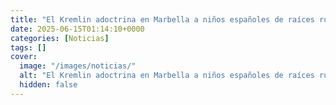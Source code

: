 ```yaml
---
title: "El Kremlin adoctrina en Marbella a niños españoles de raíces rusas en colegios y talleres - 'No hay miedo a morir por la patria'"
date: 2025-06-15T01:14:10+0000
categories: [Noticias]
tags: []
cover:
  image: "/images/noticias/"
  alt: "El Kremlin adoctrina en Marbella a niños españoles de raíces rusas en colegios y talleres - 'No hay miedo a morir por la patria'"
  hidden: false
---
```



